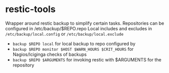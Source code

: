 # restic-tools
Wrapper around restic backup to simplify certain tasks. 
Repositories can be configured in /etc/backup/$REPO.repo
Local includes and excludes in `/etc/backup/local.config` or `/etc/backup/local.exclude`

* `backup $REPO local` for local backup to repo configured by 
* `backup $REPO monitor $HOST $WARN_HOURS $CRIT_HOURS` for Nagios/Iciginga checks of backups
* `backup $REPO $ARGUMENTS` for invoking restic with $ARGUMENTS for the repository
